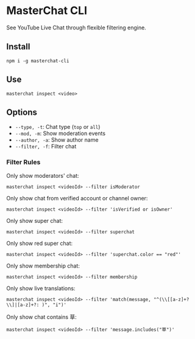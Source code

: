 # MasterChat CLI

See YouTube Live Chat through flexible filtering engine.

## Install

```
npm i -g masterchat-cli
```

## Use

```
masterchat inspect <video>
```

## Options

- `--type, -t`: Chat type (`top` or `all`)
- `--mod, -m`: Show moderation events
- `--author, -a`: Show author name
- `--filter, -f`: Filter chat

### Filter Rules

Only show moderators' chat:

```
masterchat inspect <videoId> --filter isModerator
```

Only show chat from verified account or channel owner:

```
masterchat inspect <videoId> --filter 'isVerified or isOwner'
```

Only show super chat:

```
masterchat inspect <videoId> --filter superchat
```

Only show red super chat:

```
masterchat inspect <videoId> --filter 'superchat.color == "red"'
```

Only show membership chat:

```
masterchat inspect <videoId> --filter membership
```

Only show live translations:

```
masterchat inspect <videoId> --filter 'match(message, "^(\\[[a-z]+?\\]|[a-z]+?: )", "i")'
```

Only show chat contains 草:

```
masterchat inspect <videoId> --filter 'message.includes("草")'
```
